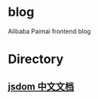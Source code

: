 # blog
Alibaba Paimai frontend blog

# Directory

## [jsdom 中文文档](https://github.com/alibaba-paimai-frontend/blog/issues/1)
